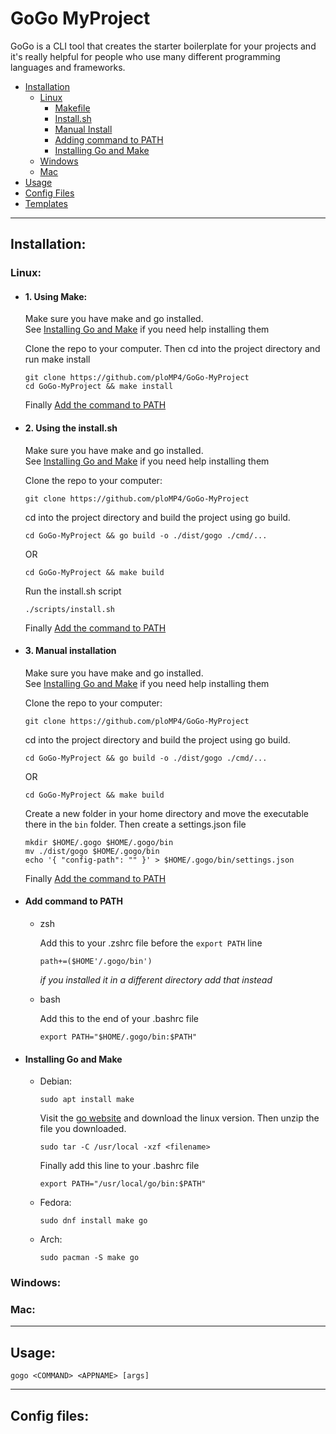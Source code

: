 # GoGo MyProject

GoGo is a CLI tool that creates the starter boilerplate 
for your projects and it's really helpful for people
who use many different programming languages and frameworks.

- [Installation](#installation)
  - [Linux](#linux)
    - [Makefile](#1-using-make)
    - [Install.sh](#2-using-the-installsh)
    - [Manual Install](#3-manual-installation)
    - [Adding command to PATH](#add-command-to-path)
    - [Installing Go and Make](#installing-go-and-make)
  - [Windows](#windows)
  - [Mac](#mac)
- [Usage](#usage)
- [Config Files](#config-files)
- [Templates]()

---

## Installation:

### Linux:

- #### 1. Using Make:

  Make sure you have make and go installed.  
  See [Installing Go and Make](#installing-go-and-make) if you need help installing them

  Clone the repo to your computer. Then cd into the project directory and run make install

  ```
  git clone https://github.com/ploMP4/GoGo-MyProject
  cd GoGo-MyProject && make install
  ```

  Finally [Add the command to PATH](#add-command-to-path)

- #### 2. Using the install.sh

  Make sure you have make and go installed.  
  See [Installing Go and Make](#installing-go-and-make) if you need help installing them

  Clone the repo to your computer:

  ```
  git clone https://github.com/ploMP4/GoGo-MyProject
  ```

  cd into the project directory and build the project using go build.

  ```
  cd GoGo-MyProject && go build -o ./dist/gogo ./cmd/...
  ```

  OR
  
  ```
  cd GoGo-MyProject && make build
  ```

  Run the install.sh script

  ```
  ./scripts/install.sh
  ```

  Finally [Add the command to PATH](#add-command-to-path)

- #### 3. Manual installation

  Make sure you have make and go installed.  
  See [Installing Go and Make](#installing-go-and-make) if you need help installing them

  Clone the repo to your computer:

  ```
  git clone https://github.com/ploMP4/GoGo-MyProject
  ```

  cd into the project directory and build the project using go build.

  ```
  cd GoGo-MyProject && go build -o ./dist/gogo ./cmd/...
  ```

  OR

  ```
  cd GoGo-MyProject && make build
  ```

  Create a new folder in your home directory and move the executable there in the `bin` folder. Then create a settings.json file


  ```
  mkdir $HOME/.gogo $HOME/.gogo/bin
  mv ./dist/gogo $HOME/.gogo/bin
  echo '{ "config-path": "" }' > $HOME/.gogo/bin/settings.json
  ```

  Finally [Add the command to PATH](#add-command-to-path)


- #### Add command to PATH
  - zsh

    Add this to your .zshrc file before the `export PATH` line 

    ```
    path+=($HOME'/.gogo/bin')
    ```

    *if you installed it in a different directory add that instead*

  - bash

    Add this to the end of your .bashrc file

    ```
    export PATH="$HOME/.gogo/bin:$PATH"
    ```

- #### Installing Go and Make

  - Debian:

    ```
    sudo apt install make
    ```

    Visit the [go website](https://go.dev/dl/) and download the linux version.
    Then unzip the file you downloaded.

    ```
    sudo tar -C /usr/local -xzf <filename>
    ```

    Finally add this line to your .bashrc file

    ```
    export PATH="/usr/local/go/bin:$PATH"
    ```

  - Fedora:  

    ```
    sudo dnf install make go
    ```

  - Arch:

    ```
    sudo pacman -S make go
    ```

### Windows:

### Mac:

---

## Usage:

```
gogo <COMMAND> <APPNAME> [args]
```

---

## Config files:

